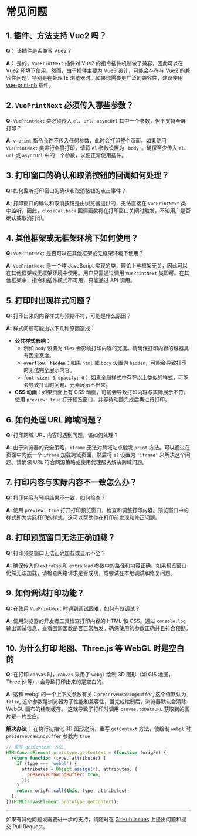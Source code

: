 # 常见问题

## 1. 插件、方法支持 Vue2 吗？

**Q：** 该插件是否兼容 Vue2？

**A：** 是的，`VuePrintNext` 插件对 Vue2 的指令插件机制做了兼容，因此可以在 Vue2 环境下使用。然而，由于插件主要为 Vue3 设计，可能会存在与 Vue2 的兼容性问题，特别是在处理 IE 浏览器时。如果你需要更广泛的兼容性，建议使用 [vue-print-nb](https://github.com/Power-kxLee/vue2-print-nb) 插件。

## 2. `VuePrintNext` 必须传入哪些参数？

**Q:** `VuePrintNext` 类必须传入 `el`、`url`、`asyncUrl` 其中一个参数，但不支持全屏打印？

**A:** `v-print` 指令允许不传入任何参数，此时会打印整个页面。如果使用 `VuePrintNext` 类进行全屏打印，请将 `el` 参数设置为 `'body'`。确保至少传入 `el`、`url` 或 `asyncUrl` 中的一个参数，以便正常使用插件。

## 3. 打印窗口的确认和取消按钮的回调如何处理？

**Q:** 如何监听打印窗口的确认和取消按钮的点击事件？

**A:** 打印窗口的确认和取消按钮是由浏览器提供的，无法直接在 `VuePrintNext` 类中监听。因此，`closeCallback` 回调函数将在打印窗口关闭时触发，不论用户是否确认或取消打印。

## 4. 其他框架或无框架环境下如何使用？

**Q:** `VuePrintNext` 是否可以在其他框架或无框架环境下使用？

**A:** `VuePrintNext` 是一个纯 JavaScript 实现的类，理论上与框架无关，因此可以在其他框架或无框架环境中使用。用户只需通过调用 `VuePrintNext` 类即可。在其他框架中，指令和插件模式不可用，只能通过 API 调用。

## 5. 打印时出现样式问题？

**Q:** 打印出来的内容样式与预期不符，可能是什么原因？

**A:** 样式问题可能由以下几种原因造成：
- **公共样式影响**：
  - 例如 `body` 设置为 `flex` 会影响打印内容的宽度。请确保打印内容的容器具有固定宽度。
  - **`overflow: hidden`**：如果 `html` 或 `body` 设置为 `hidden`，可能会导致打印时无法完全展示内容。
  - `font-size: 0`, `opacity: 0`： 如果全局样式中存在以上类似的样式，可能会导致打印时问题、元素展示不出来。
- **CSS 动画**：如果页面上有 CSS 动画，可能会导致打印内容与实际展示不符。使用 `preview: true` 打开预览窗口，并等待动画完成后再进行打印。

## 6. 如何处理 URL 跨域问题？

**Q:** 打印跨域 URL 内容时遇到问题，该如何处理？

**A:** 由于浏览器的安全策略，`iframe` 无法对跨域站点触发 `print` 方法。可以通过在页面中内嵌一个 `iframe` 加载跨域页面，然后将 `el` 设置为 `'iframe'` 来解决这个问题。请确保 URL 符合同源策略或使用代理服务解决跨域问题。

## 7. 打印内容与实际内容不一致怎么办？

**Q:** 打印内容与预期结果不一致，如何检查？

**A:** 使用 `preview: true` 打开打印预览窗口，检查和调整打印内容。预览窗口中的样式即为实际打印的样式，这可以帮助你在打印前发现和修正问题。

## 8. 打印预览窗口无法正确加载？

**Q:** 打印预览窗口无法正确加载或显示不全？

**A:** 确保传入的 `extraCss` 和 `extraHead` 参数中的路径和内容正确。如果预览窗口仍然无法加载，请检查网络请求是否成功，或尝试在本地调试和修复问题。

## 9. 如何调试打印功能？

**Q:** 在使用 `VuePrintNext` 时遇到调试困难，如何有效调试？

**A:** 使用浏览器的开发者工具检查打印内容的 HTML 和 CSS。通过 `console.log` 输出调试信息，查看回调函数是否正常触发。确保使用的参数正确并且符合预期。

## 10. 为什么打印 地图、Three.js 等 WebGL 时是空白的

**Q:** 在打印 `canvas` 时，`canvas` 采用了 `webgl` 绘制 3D 图形（如 GIS 地图，Three.js 等），会导致打印出来的是空白的。

**A:** 这和 webgl 的一个上下文参数有关：`preserveDrawingBuffer`, 这个值默认为 `false`, 
这个参数是浏览器为了性能和兼容性，当完成绘制后，浏览器默认会清除 WebGL 画布的绘制缓存。
这就导致了打印时调用 `canvas.toDataURL` 获取到的图片是一片空白。

**解决办法：** 在执行初始化 3D 图形之前，重写 `getContext` 方法，使绘制 `webgl` 时 `preserveDrawingBuffer` 参数为 `true`

```js
// 重写 getContext 方法
HTMLCanvasElement.prototype.getContext = (function (origFn) {
  return function (type, attributes) {
    if (type === 'webgl') {
      attributes = Object.assign({}, attributes, {
        preserveDrawingBuffer: true,
      });
    }
    return origFn.call(this, type, attributes);
  };
})(HTMLCanvasElement.prototype.getContext);
```

---

如果有其他问题或需要进一步的支持，请随时在 [GitHub Issues](https://github.com/Alessandro-Pang/vue-print-next/issues) 上提出问题和提交 Pull Request。
